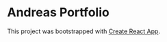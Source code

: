# Andreas Portfolio

This project was bootstrapped with [Create React App](https://github.com/facebook/create-react-app).





 























